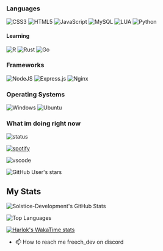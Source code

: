 ### Languages
![CSS3](https://img.shields.io/badge/css3-%231572B6.svg?style=for-the-badge&logo=css3&logoColor=white) 
![HTML5](https://img.shields.io/badge/html5-%23E34F26.svg?style=for-the-badge&logo=html5&logoColor=white) 
![JavaScript](https://img.shields.io/badge/javascript-%23323330.svg?style=for-the-badge&logo=javascript&logoColor=%23F7DF1E)
![MySQL](https://img.shields.io/badge/mysql-%2300f.svg?style=for-the-badge&logo=mysql&logoColor=white)
![LUA](https://img.shields.io/badge/Lua-2C2D72?style=for-the-badge&logo=lua&logoColor=white)
![Python](https://img.shields.io/badge/Python-3776AB?style=for-the-badge&logo=python&logoColor=white)

#### Learning

![R](https://img.shields.io/badge/R-276DC3?style=for-the-badge&logo=r&logoColor=white)
![Rust](https://img.shields.io/badge/Rust-000000?style=for-the-badge&logo=rust&logoColor=white)
![Go](https://img.shields.io/badge/Go-00ADD8?style=for-the-badge&logo=go&logoColor=white)

### Frameworks
![NodeJS](https://img.shields.io/badge/node.js-6DA55F?style=for-the-badge&logo=node.js&logoColor=white)
![Express.js](https://img.shields.io/badge/express.js-%23404d59.svg?style=for-the-badge&logo=express&logoColor=%2361DAFB)
![Nginx](https://img.shields.io/badge/nginx-%23009639.svg?style=for-the-badge&logo=nginx&logoColor=white)

### Operating Systems
![Windows](https://img.shields.io/badge/Windows-0078D6?style=for-the-badge&logo=windows&logoColor=white)
![Ubuntu](https://img.shields.io/badge/Ubuntu-E95420?style=for-the-badge&logo=ubuntu&logoColor=white)

### What im doing right now
![status](https://api.statusbadges.me/badge/status/889146177440874536?simple=true&style=for-the-badge)

[![spotify](https://api.statusbadges.me/badge/spotify/889146177440874536?style=for-the-badge)](https://api.statusbadges.me/openspotify/889146177440874536)

![vscode](https://api.statusbadges.me/badge/vscode/889146177440874536?style=for-the-badge)


![GitHub User's stars](https://img.shields.io/github/stars/freech-dev)

## My Stats

![Solstice-Development's GitHub Stats](https://github-readme-stats.vercel.app/api?username=freech-dev&show_icons=true&count_private=true&theme=transparent)

![Top Languages](https://github-readme-stats.vercel.app/api/top-langs/?username=freech-dev&layout=compact&theme=transparent)

[![Harlok's WakaTime stats](https://github-readme-stats.vercel.app/api/wakatime?username=Freech)](https://github.com/anuraghazra/github-readme-stats)

- 📫 How to reach me freech_dev on discord
